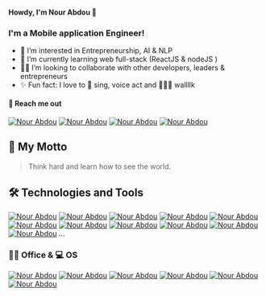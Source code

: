 #### Howdy, I'm Nour Abdou 👋

### I'm a Mobile application Engineer! 

- 👀 I’m interested in Entrepreneurship, AI & NLP 
- 🌱 I’m currently learning web full-stack (ReactJS & nodeJS )
- 👯‍♀️ I’m looking to collaborate with other developers, leaders & entrepreneurs
- ✨ Fun fact: I love to 🎤 sing, voice act and 🏃🏻‍♀️ wallllk 
#### 🔗 Reach me out

[![Nour Abdou](https://img.shields.io/badge/LinkedIn-0077B5?logo=linkedin&logoColor=white)](https://www.linkedin.com/in/nour-abdou/) 
[![Nour Abdou](https://img.shields.io/badge/Facebook-1877F2?logo=facebook&logoColor=white)](http://facebook.com/nour.a.3bdou)
[![Nour Abdou](https://img.shields.io/badge/WhatsApp-25D366?logo=whatsapp&logoColor=white)](https://wa.me/message/P4Z4QEQSEZIDD1)
[![Nour Abdou](https://img.shields.io/badge/SoundCloud-FF3300?logo=soundcloud&logoColor=white)](https://soundcloud.com/nour_abdou/)


## 📜 My Motto
> Think hard and learn how to see the world.
## 🛠 Technologies and Tools

 [![Nour Abdou](https://img.shields.io/badge/JavaScript-323330?style=for-the-badge&logo=javascript&logoColor=F7DF1E)]()
 [![Nour Abdou](https://img.shields.io/badge/TypeScript-007ACC?style=for-the-badge&logo=typescript&logoColor=white)]()
 [![Nour Abdou](https://img.shields.io/badge/React-20232A?style=for-the-badge&logo=react&logoColor=61DAFB)]()
 [![Nour Abdou](https://img.shields.io/badge/React_Native-20232A?style=for-the-badge&logo=react&logoColor=61DAFB)]()
 [![Nour Abdou](https://img.shields.io/badge/gradle-02303A?style=for-the-badge&logo=gradle&logoColor=white)]()
 [![Nour Abdou](https://img.shields.io/badge/GraphQl-E10098?style=for-the-badge&logo=graphql&logoColor=white)]()
 [![Nour Abdou](https://img.shields.io/badge/firebase-ffca28?style=for-the-badge&logo=firebase&logoColor=black)]()
 [![Nour Abdou](https://img.shields.io/badge/Redux-593D88?style=for-the-badge&logo=redux&logoColor=white)]()
 [![Nour Abdou](https://img.shields.io/badge/Tailwind_CSS-38B2AC?style=for-the-badge&logo=tailwind-css&logoColor=white)]()
 [![Nour Abdou](https://img.shields.io/badge/Postman-FF6C37?style=for-the-badge&logo=Postman&logoColor=white)]()
 [![Nour Abdou](https://img.shields.io/badge/Node.js-339933?style=for-the-badge&logo=nodedotjs&logoColor=white)]()
...

### 👨‍💻 Office & 💻 OS
  [![Nour Abdou](https://img.shields.io/badge/mac%20os-000000?style=for-the-badge&logo=apple&logoColor=white)]()
  [![Nour Abdou](https://img.shields.io/badge/Windows-0078D6?style=for-the-badge&logo=windows&logoColor=white)]()
  [![Nour Abdou](https://img.shields.io/badge/Android-3DDC84?style=for-the-badge&logo=android&logoColor=white)]()
  [![Nour Abdou](https://img.shields.io/badge/iOS-000000?style=for-the-badge&logo=ios&logoColor=white)]()
  [![Nour Abdou](https://img.shields.io/badge/Google%20Sheets-34A853?style=for-the-badge&logo=google-sheets&logoColor=white)]()
  [![Nour Abdou](https://img.shields.io/badge/Trello-0052CC?style=for-the-badge&logo=trello&logoColor=white)]()


